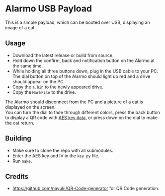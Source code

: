 # Alarmo USB Payload
This is a simple payload, which can be booted over USB, displaying an image of a cat.

## Usage
- Download the latest release or build from source.
- Hold down the confirm, back and notification button on the Alarmo at the same time.
- While holding all three buttons down, plug in the USB cable to your PC.  
  The dial button on top of the Alarmo should light up red and a drive should appear on the PC.
- Copy the `a.bin` to the newly appeared drive.
- Copy the `MarkFile` to the drive.

The Alarmo should disconnect from the PC and a picture of a cat is displayed on the screen.  
You can turn the dial to fade through different colors, press the back button to display a QR code with [AES key data](../key_bruteforcer/README.md), or press down on the dial to make the cat return.

## Building
- Make sure to clone the repo with all submodules.
- Enter the AES key and IV in the `key.py` file.
- Run `make`.

## Credits
- https://github.com/nayuki/QR-Code-generator for QR Code generation.
